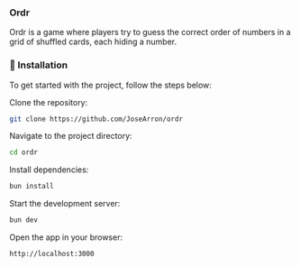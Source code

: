 ### Ordr

Ordr is a game where players try to guess the correct order of numbers in a grid of shuffled cards, each hiding a number.

### 🔧 Installation

To get started with the project, follow the steps below:

Clone the repository:

```bash
git clone https://github.com/JoseArron/ordr
```

Navigate to the project directory:

```bash
cd ordr
```

Install dependencies:

```bash
bun install
```

Start the development server:

```bash
bun dev
```

Open the app in your browser:

```bash
http://localhost:3000
```
